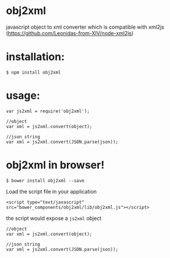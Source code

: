 obj2xml
=======

javascript object to xml converter
which is compatible with xml2js (https://github.com/Leonidas-from-XIV/node-xml2js)

# installation:

	$ npm install obj2xml

# usage:

	var js2xml = require('obj2xml');

	//object
	var xml = js2xml.convert(object);

	//json string
	var xml = js2xml.convert(JSON.parse(json));

# obj2xml in browser!

    $ bower install obj2xml --save

Load the script file in your application

    <script type="text/javascript" src="bower_components/obj2xml/lib/obj2xml.js"></script>

the script would expose a `js2xml` object

    //object
    var xml = js2xml.convert(object);

    //json string
    var xml = js2xml.convert(JSON.parse(json));